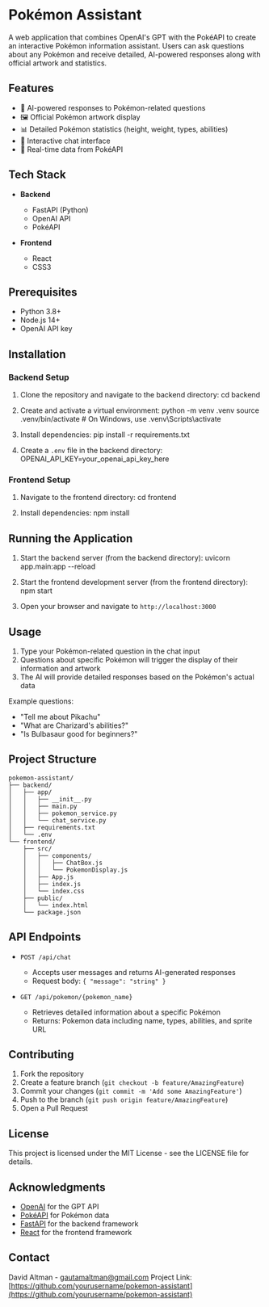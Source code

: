 # Pokémon Assistant

A web application that combines OpenAI's GPT with the PokéAPI to create an interactive Pokémon information assistant. Users can ask questions about any Pokémon and receive detailed, AI-powered responses along with official artwork and statistics.

## Features

- 🤖 AI-powered responses to Pokémon-related questions
- 🖼️ Official Pokémon artwork display
- 📊 Detailed Pokémon statistics (height, weight, types, abilities)
- 💬 Interactive chat interface
- 🔄 Real-time data from PokéAPI

## Tech Stack

- **Backend**
  - FastAPI (Python)
  - OpenAI API
  - PokéAPI

- **Frontend**
  - React
  - CSS3

## Prerequisites

- Python 3.8+
- Node.js 14+
- OpenAI API key

## Installation

### Backend Setup

1. Clone the repository and navigate to the backend directory:
cd backend

2. Create and activate a virtual environment:
python -m venv .venv
source .venv/bin/activate # On Windows, use .venv\Scripts\activate

3. Install dependencies:
pip install -r requirements.txt

4. Create a `.env` file in the backend directory:
OPENAI_API_KEY=your_openai_api_key_here

### Frontend Setup

1. Navigate to the frontend directory:
cd frontend

2. Install dependencies:
npm install

## Running the Application

1. Start the backend server (from the backend directory):
uvicorn app.main:app --reload

2. Start the frontend development server (from the frontend directory):
npm start

3. Open your browser and navigate to `http://localhost:3000`

## Usage

1. Type your Pokémon-related question in the chat input
2. Questions about specific Pokémon will trigger the display of their information and artwork
3. The AI will provide detailed responses based on the Pokémon's actual data

Example questions:
- "Tell me about Pikachu"
- "What are Charizard's abilities?"
- "Is Bulbasaur good for beginners?"

## Project Structure

```
pokemon-assistant/
├── backend/
│   ├── app/
│   │   ├── __init__.py
│   │   ├── main.py
│   │   ├── pokemon_service.py
│   │   └── chat_service.py
│   ├── requirements.txt
│   └── .env
└── frontend/
    ├── src/
    │   ├── components/
    │   │   ├── ChatBox.js
    │   │   └── PokemonDisplay.js
    │   ├── App.js
    │   ├── index.js
    │   └── index.css
    ├── public/
    │   └── index.html
    └── package.json
```

## API Endpoints

- `POST /api/chat`
  - Accepts user messages and returns AI-generated responses
  - Request body: `{ "message": "string" }`

- `GET /api/pokemon/{pokemon_name}`
  - Retrieves detailed information about a specific Pokémon
  - Returns: Pokemon data including name, types, abilities, and sprite URL

## Contributing

1. Fork the repository
2. Create a feature branch (`git checkout -b feature/AmazingFeature`)
3. Commit your changes (`git commit -m 'Add some AmazingFeature'`)
4. Push to the branch (`git push origin feature/AmazingFeature`)
5. Open a Pull Request

## License

This project is licensed under the MIT License - see the LICENSE file for details.

## Acknowledgments

- [OpenAI](https://openai.com/) for the GPT API
- [PokéAPI](https://pokeapi.co/) for Pokémon data
- [FastAPI](https://fastapi.tiangolo.com/) for the backend framework
- [React](https://reactjs.org/) for the frontend framework

## Contact

David Altman - gautamaltman@gmail.com
Project Link: [https://github.com/yourusername/pokemon-assistant](https://github.com/yourusername/pokemon-assistant)

